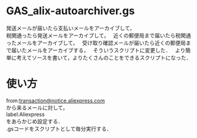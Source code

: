 # GAS_alix-autoarchiver.gs
発送メールが届いたら支払いメールをアーカイブして，  
税関通ったら発送メールをアーカイブして，  
近くの郵便局まで届いたら税関通ったメールをアーカイブして，  
受け取り確認メールが届いたら近くの郵便局まで届いたメールをアーカイブする，  
そういうスクリプトに変更した．  
より簡単に考えてソースを書いて，よりたくさんのことをできるスクリプトになった．

# 使い方
from:transaction@notice.aliexpress.com  
から来るメールに対して，  
label:Aliexpress  
をあらかじめ設定する．  
.gsコードをスクリプトとして毎分実行する．  
